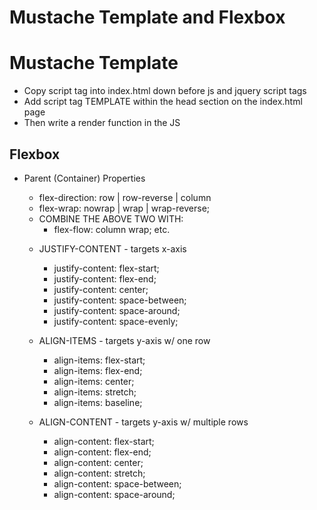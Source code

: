 # Mustache Template and Flexbox

# Mustache Template
- Copy script tag into index.html down before js and jquery script tags
- Add script tag TEMPLATE within the head section on the index.html page
- Then write a render function in the JS

## Flexbox
- Parent (Container) Properties
  - flex-direction: row | row-reverse | column
  - flex-wrap: nowrap | wrap | wrap-reverse;
  * COMBINE THE ABOVE TWO WITH:
    - flex-flow: column wrap; etc.

  - JUSTIFY-CONTENT - targets x-axis
    - justify-content: flex-start;
    - justify-content: flex-end;
    - justify-content: center;
    - justify-content: space-between;
    - justify-content: space-around;
    - justify-content: space-evenly;

  - ALIGN-ITEMS - targets y-axis w/ one row
    - align-items: flex-start;
    - align-items: flex-end;
    - align-items: center;
    - align-items: stretch;
    - align-items: baseline;
  
  - ALIGN-CONTENT - targets y-axis w/ multiple rows
      - align-content: flex-start;
      - align-content: flex-end;
      - align-content: center;
      - align-content: stretch;
      - align-content: space-between;
      - align-content: space-around;